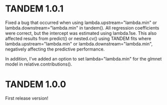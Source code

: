 # TANDEM 1.0.1
Fixed a bug that occurred when using lambda.upstream="lambda.min" or lambda.downstream="lambda.min" in tandem(). All regression coefficients were correct, but the intercept was estimated using lambda.1se. This also affected results from predict() or nested.cv() using TANDEM fits where lambda.upstream="lambda.min" or lambda.downstream="lambda.min", negatively affecting the predictive performance.

In addition, I've added an option to set lambda="lambda.min" for the glmnet model in relative.contributions().


# TANDEM 1.0.0
First release version!
